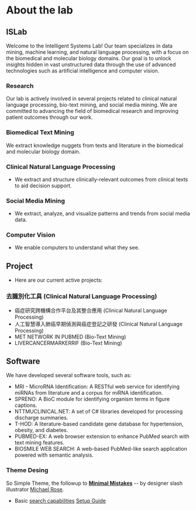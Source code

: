 ﻿# About the lab 
## ISLab 
Welcome to the Intelligent Systems Lab! Our team specializes in data mining, machine learning, and natural language processing, with a focus on the biomedical and molecular biology domains. Our goal is to unlock insights hidden in vast unstructured data through the use of advanced technologies such as artificial intelligence and computer vision.

### Research
Our lab is actively involved in several projects related to clinical natural language processing, bio-text mining, and social media mining. We are committed to advancing the field of biomedical research and improving patient outcomes through our work.

### Biomedical Text Mining
We extract knowledge nuggets from texts and literature in the biomedical and molecular biology domain.

### Clinical Natural Language Processing
* We extract and structure clinically-relevant outcomes from clinical texts to aid decision support.

### Social Media Mining
* We extract, analyze, and visualize patterns and trends from social media data.

### Computer Vision
* We enable computers to understand what they see.

## Project
* Here are our current active projects:

### 去識別化工具 (Clinical Natural Language Processing)
* 癌症研究跨機構合作平台及其整合應用 (Clinical Natural Language Processing)
* 人工智慧導入肺癌早期偵測與癌症登記之研發 (Clinical Natural Language Processing)
* MET NETWORK IN PUBMED (Bio-Text Mining)
* LIVERCANCERMARKERRIF (Bio-Text Mining)

## Software
We have developed several software tools, such as:

* MRI - MicroRNA Identification: A RESTful web service for identifying miRNAs from literature and a corpus for miRNA identification.
* SPRENO: A BioC module for identifying organism terms in figure captions.
* NTTMUCLINICAL.NET: A set of C# libraries developed for processing discharge summaries.
* T-HOD: A literature-based candidate gene database for hypertension, obesity, and diabetes.
* PUBMED-EX: A web browser extension to enhance PubMed search with text mining features.
* BIOSMILE WEB SEARCH: A web-based PubMed-like search application powered with semantic analysis.



###  Theme Desing

 So Simple Theme, the followup to [**Minimal Mistakes**](http://mmistakes.github.io/minimal-mistakes/) -- by designer slash illustrator [Michael Rose](http://mademistakes.com).

* Basic [search capabilities](https://github.com/mathaywarduk/jekyll-search)
 [Setup Guide](http://mmistakes.github.io/so-simple-theme/theme-setup/)

